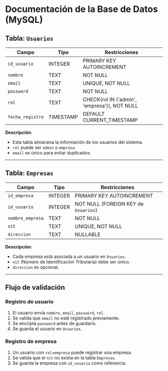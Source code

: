 # Documentación de la Base de Datos (MySQL)

##  **Tabla: `Usuarios`**
| Campo            | Tipo         | Restricciones |
|-----------------|-------------|--------------|
| `id_usuario`    | INTEGER     | PRIMARY KEY AUTOINCREMENT |
| `nombre`        | TEXT        | NOT NULL |
| `email`         | TEXT        | UNIQUE, NOT NULL |
| `password`      | TEXT        | NOT NULL |
| `rol`           | TEXT        | CHECK(rol IN ('admin', 'empresa')), NOT NULL |
| `fecha_registro` | TIMESTAMP  | DEFAULT CURRENT_TIMESTAMP |

**Descripción**:  
- Esta tabla almacena la información de los usuarios del sistema.  
- `rol` puede ser `admin` o `empresa`.  
- `email` es único para evitar duplicados.  

---

##  **Tabla: `Empresas`**
| Campo           | Tipo         | Restricciones |
|----------------|-------------|--------------|
| `id_empresa`   | INTEGER     | PRIMARY KEY AUTOINCREMENT |
| `id_usuario`   | INTEGER     | NOT NULL (FOREIGN KEY de `Usuarios`) |
| `nombre_empresa` | TEXT      | NOT NULL |
| `nit`          | TEXT        | UNIQUE, NOT NULL |
| `direccion`    | TEXT        | NULLABLE |

 **Descripción**:  
- Cada empresa está asociada a un usuario en `Usuarios`.  
- `nit` (Número de Identificación Tributaria) debe ser único.  
- `direccion` es opcional.  

---

##  **Flujo de validación**
###  **Registro de usuario**
1. El usuario envía `nombre`, `email`, `password`, `rol`.  
2. Se valida que `email` no esté registrado previamente.  
3. Se encripta `password` antes de guardarlo.  
4. Se guarda el usuario en `Usuarios`.  

### **Registro de empresa**
1. Un usuario con `rol=empresa` puede registrar una empresa.  
2. Se valida que el `nit` no exista en la tabla `Empresas`.  
3. Se guarda la empresa con `id_usuario` como referencia.  
